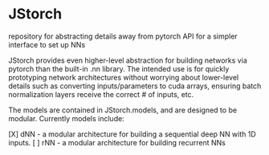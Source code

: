# JStorch
repository for abstracting details away from pytorch API for a simpler interface to set up NNs

JStorch provides even higher-level abstraction for building networks via pytorch than the built-in .nn library. The intended use is for quickly prototyping network architectures without worrying about lower-level details such as converting inputs/parameters to cuda arrays, ensuring batch normalization layers receive the correct # of inputs, etc.

The models are contained in JStorch.models, and are designed to be modular. Currently models include:

[X] dNN - a modular architecture for building a sequential deep NN with 1D inputs. 
[ ] rNN - a modular architecture for building recurrent NNs
